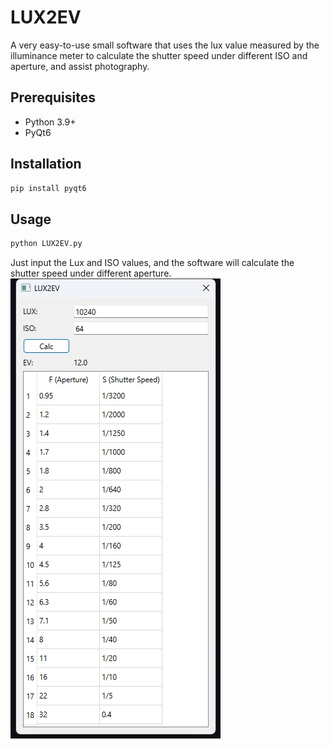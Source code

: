 # LUX2EV

A very easy-to-use small software that uses the lux value measured by the illuminance meter to calculate the shutter speed under different ISO and aperture, and assist photography.


## Prerequisites

- Python 3.9+
- PyQt6

## Installation

```bash
pip install pyqt6
```

## Usage

```bash
python LUX2EV.py
```

Just input the Lux and ISO values, and the software will calculate the shutter speed under different aperture.
![](./images/Screenshot.png)